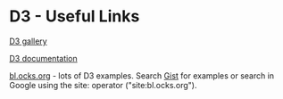 # D3 - Useful Links

[D3 gallery](https://github.com/d3/d3/wiki/Gallery)

[D3 documentation](https://github.com/d3/d3/blob/master/API.md)

[bl.ocks.org](https://bl.ocks.org/-/about) - lots of D3 examples. Search [Gist](https://gist.github.com/) for examples or search in Google using the site: operator ("site:bl.ocks.org").



